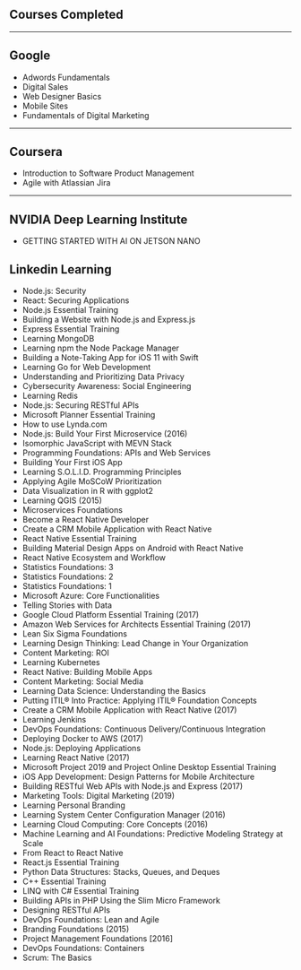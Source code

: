 ## Courses Completed

---

## Google

- Adwords Fundamentals
- Digital Sales
- Web Designer Basics
- Mobile Sites
- Fundamentals of Digital Marketing

---

## Coursera

- Introduction to Software Product Management
- Agile with Atlassian Jira

---

## NVIDIA Deep Learning Institute

- GETTING STARTED WITH AI ON JETSON NANO


## Linkedin Learning

- Node.js: Security
- React: Securing Applications
- Node.js Essential Training
- Building a Website with Node.js and Express.js
- Express Essential Training
- Learning MongoDB
- Learning npm the Node Package Manager
- Building a Note-Taking App for iOS 11 with Swift
- Learning Go for Web Development
- Understanding and Prioritizing Data Privacy
- Cybersecurity Awareness: Social Engineering
- Learning Redis
- Node.js: Securing RESTful APIs
- Microsoft Planner Essential Training
- How to use Lynda.com
- Node.js: Build Your First Microservice (2016)
- Isomorphic JavaScript with MEVN Stack
- Programming Foundations: APIs and Web Services
- Building Your First iOS App
- Learning S.O.L.I.D. Programming Principles
- Applying Agile MoSCoW Prioritization
- Data Visualization in R with ggplot2
- Learning QGIS (2015)
- Microservices Foundations
- Become a React Native Developer
- Create a CRM Mobile Application with React Native
- React Native Essential Training
- Building Material Design Apps on Android with React Native
- React Native Ecosystem and Workflow
- Statistics Foundations: 3
- Statistics Foundations: 2
- Statistics Foundations: 1
- Microsoft Azure: Core Functionalities
- Telling Stories with Data
- Google Cloud Platform Essential Training (2017)
- Amazon Web Services for Architects Essential Training (2017)
- Lean Six Sigma Foundations
- Learning Design Thinking: Lead Change in Your Organization
- Content Marketing: ROI
- Learning Kubernetes
- React Native: Building Mobile Apps
- Content Marketing: Social Media
- Learning Data Science: Understanding the Basics
- Putting ITIL® Into Practice: Applying ITIL® Foundation Concepts
- Create a CRM Mobile Application with React Native (2017)
- Learning Jenkins
- DevOps Foundations: Continuous Delivery/Continuous Integration
- Deploying Docker to AWS (2017)
- Node.js: Deploying Applications
- Learning React Native (2017)
- Microsoft Project 2019 and Project Online Desktop Essential Training
- iOS App Development: Design Patterns for Mobile Architecture
- Building RESTful Web APIs with Node.js and Express (2017)
- Marketing Tools: Digital Marketing (2019)
- Learning Personal Branding
- Learning System Center Configuration Manager (2016)
- Learning Cloud Computing: Core Concepts (2016)
- Machine Learning and AI Foundations: Predictive Modeling Strategy at Scale
- From React to React Native
- React.js Essential Training
- Python Data Structures:  Stacks, Queues, and Deques
- C++ Essential Training
- LINQ with C# Essential Training
- Building APIs in PHP Using the Slim Micro Framework
- Designing RESTful APIs
- DevOps Foundations: Lean and Agile
- Branding Foundations (2015)
- Project Management Foundations [2016]
- DevOps Foundations: Containers
- Scrum: The Basics
